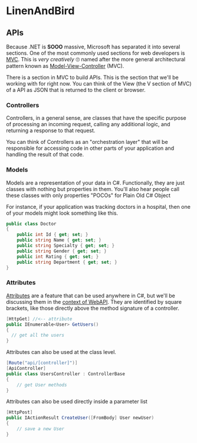 # LinenAndBird

## APIs

Because .NET is **SOOO** massive, Microsoft has separated it into several sections. One of the most commonly used sections for web developers is [MVC](https://docs.microsoft.com/en-us/aspnet/core/mvc/overview?view=aspnetcore-2.2). This is *very creatively* 🙄 named after the more general architectural pattern known as [Model-View-Controller](https://www.wikiwand.com/en/Model%E2%80%93view%E2%80%93controller) (MVC).

There is a section in MVC to build APIs. This is the section that we'll be working with for right now. You can think of the View (the V section of MVC) of a API as JSON that is returned to the client or browser.

### Controllers

Controllers, in a general sense, are classes that have the specific purpose of processing an incoming request, calling any additional logic, and returning a response to that request.

You can think of Controllers as an "orchestration layer" that will be responsible for accessing code in other parts of your application and handling the result of that code.

### Models

Models are a representation of your data in C#. Functionally, they are just classes with nothing but properties in them. You'll also hear people call these classes with only properties "POCOs" for Plain Old C# Object

For instance, if your application was tracking doctors in a hospital, then one of your models might look something like this.

```csharp
public class Doctor
{ 
	public int Id { get; set; } 
	public string Name { get; set; } 
	public string Specialty { get; set; } 
	public string Gender { get; set; } 
	public int Rating { get; set; } 
	public string Department { get; set; }
}
```

### Attributes

[Attributes](https://docs.microsoft.com/en-us/dotnet/csharp/programming-guide/concepts/attributes/) are a feature that can be used anywhere in C#, but we'll be discussing them in the [context of WebAPI](https://docs.microsoft.com/en-us/aspnet/core/web-api/?view=aspnetcore-2.2). They are identified by square brackets, like those directly above the method signature of a controller.

```csharp
[HttpGet] //<-- attribute
public IEnumerable<User> GetUsers()
{
  // get all the users
}
```

Attributes can also be used at the class level.

```csharp
[Route("api/[controller]")]
[ApiController]
public class UsersController : ControllerBase
{ 
	// get User methods
}
```

Attributes can also be used directly inside a parameter list

```csharp
[HttpPost]
public IActionResult CreateUser([FromBody] User newUser)
{ 
	// save a new User
}
```
